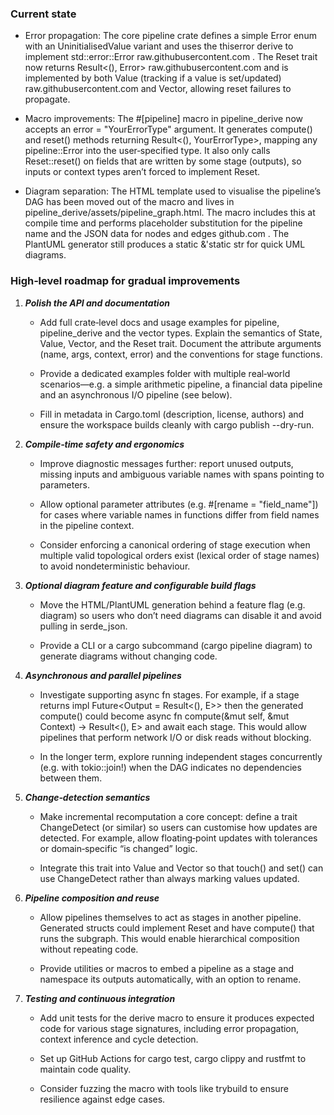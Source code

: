 ### Current state

  - Error propagation: The core pipeline crate defines a simple Error enum with an UninitialisedValue variant and uses the thiserror derive to implement std::error::Error
raw.githubusercontent.com
. The Reset trait now returns Result<(), Error>
raw.githubusercontent.com
 and is implemented by both Value<T> (tracking if a value is set/updated)
raw.githubusercontent.com
 and Vector<T>, allowing reset failures to propagate.

- Macro improvements: The #[pipeline] macro in pipeline_derive now accepts an error = "YourErrorType" argument. It generates compute() and reset() methods returning Result<(), YourErrorType>, mapping any pipeline::Error into the user‑specified type. It also only calls Reset::reset() on fields that are written by some stage (outputs), so inputs or context types aren’t forced to implement Reset.

- Diagram separation: The HTML template used to visualise the pipeline’s DAG has been moved out of the macro and lives in pipeline_derive/assets/pipeline_graph.html. The macro includes this at compile time and performs placeholder substitution for the pipeline name and the JSON data for nodes and edges
github.com
. The PlantUML generator still produces a static &'static str for quick UML diagrams.

### High‑level roadmap for gradual improvements

  1. _**Polish the API and documentation**_

     * Add full crate‑level docs and usage examples for pipeline, pipeline_derive and the vector types. Explain the semantics of State, Value, Vector, and the Reset trait. Document the attribute arguments (name, args, context, error) and the conventions for stage functions.

     * Provide a dedicated examples folder with multiple real‑world scenarios—e.g. a simple arithmetic pipeline, a financial data pipeline and an asynchronous I/O pipeline (see below).

     * Fill in metadata in Cargo.toml (description, license, authors) and ensure the workspace builds cleanly with cargo publish --dry-run.

  2. _**Compile‑time safety and ergonomics**_

     * Improve diagnostic messages further: report unused outputs, missing inputs and ambiguous variable names with spans pointing to parameters.

     * Allow optional parameter attributes (e.g. #[rename = "field_name"]) for cases where variable names in functions differ from field names in the pipeline context.

     * Consider enforcing a canonical ordering of stage execution when multiple valid topological orders exist (lexical order of stage names) to avoid nondeterministic behaviour.

  3. _**Optional diagram feature and configurable build flags**_

     * Move the HTML/PlantUML generation behind a feature flag (e.g. diagram) so users who don’t need diagrams can disable it and avoid pulling in serde_json.

     * Provide a CLI or a cargo subcommand (cargo pipeline diagram) to generate diagrams without changing code.

  4. _**Asynchronous and parallel pipelines**_

     * Investigate supporting async fn stages. For example, if a stage returns impl Future<Output = Result<(), E>> then the generated compute() could become async fn compute(&mut self, &mut Context) -> Result<(), E> and await each stage. This would allow pipelines that perform network I/O or disk reads without blocking.

     * In the longer term, explore running independent stages concurrently (e.g. with tokio::join!) when the DAG indicates no dependencies between them.

  5. _**Change‑detection semantics**_

     * Make incremental recomputation a core concept: define a trait ChangeDetect (or similar) so users can customise how updates are detected. For example, allow floating‑point updates with tolerances or domain‑specific “is changed” logic.

     * Integrate this trait into Value and Vector so that touch() and set() can use ChangeDetect rather than always marking values updated.

  6. _**Pipeline composition and reuse**_

     * Allow pipelines themselves to act as stages in another pipeline. Generated structs could implement Reset and have compute() that runs the subgraph. This would enable hierarchical composition without repeating code.

     * Provide utilities or macros to embed a pipeline as a stage and namespace its outputs automatically, with an option to rename.

  7. _**Testing and continuous integration**_

     * Add unit tests for the derive macro to ensure it produces expected code for various stage signatures, including error propagation, context inference and cycle detection.

     * Set up GitHub Actions for cargo test, cargo clippy and rustfmt to maintain code quality.

     * Consider fuzzing the macro with tools like trybuild to ensure resilience against edge cases.